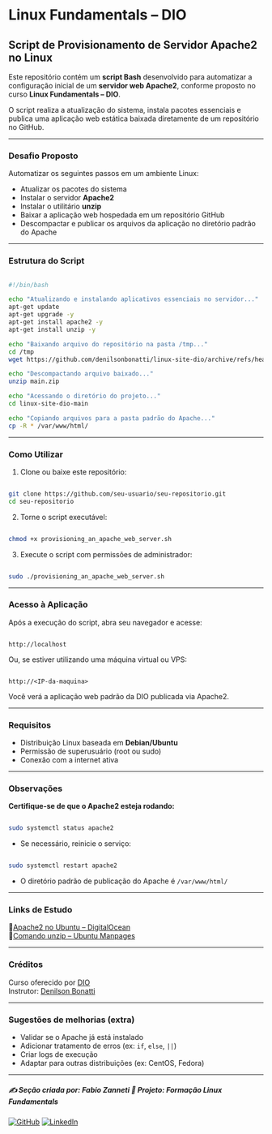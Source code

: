 # Linux Fundamentals – DIO

## Script de Provisionamento de Servidor Apache2 no Linux

Este repositório contém um **script Bash** desenvolvido para automatizar a configuração inicial de um **servidor web Apache2**, conforme proposto no curso **Linux Fundamentals – DIO**.

O script realiza a atualização do sistema, instala pacotes essenciais e publica uma aplicação web estática baixada diretamente de um repositório no GitHub.

---

### Desafio Proposto

Automatizar os seguintes passos em um ambiente Linux:

- Atualizar os pacotes do sistema
- Instalar o servidor **Apache2**
- Instalar o utilitário **unzip**
- Baixar a aplicação web hospedada em um repositório GitHub
- Descompactar e publicar os arquivos da aplicação no diretório padrão do Apache

---

### Estrutura do Script

```bash

#!/bin/bash

echo "Atualizando e instalando aplicativos essenciais no servidor..."
apt-get update
apt-get upgrade -y
apt-get install apache2 -y
apt-get install unzip -y

echo "Baixando arquivo do repositório na pasta /tmp..."
cd /tmp
wget https://github.com/denilsonbonatti/linux-site-dio/archive/refs/heads/main.zip

echo "Descompactando arquivo baixado..."
unzip main.zip

echo "Acessando o diretório do projeto..."
cd linux-site-dio-main

echo "Copiando arquivos para a pasta padrão do Apache..."
cp -R * /var/www/html/

```

---

### Como Utilizar

1. Clone ou baixe este repositório:

```bash

git clone https://github.com/seu-usuario/seu-repositorio.git
cd seu-repositorio

```

2. Torne o script executável:

```bash

chmod +x provisioning_an_apache_web_server.sh

```

3. Execute o script com permissões de administrador:

```bash

sudo ./provisioning_an_apache_web_server.sh

```

---

### Acesso à Aplicação

Após a execução do script, abra seu navegador e acesse:

```

http://localhost

```

Ou, se estiver utilizando uma máquina virtual ou VPS:

```

http://<IP-da-maquina>

```

Você verá a aplicação web padrão da DIO publicada via Apache2.

---

### Requisitos

- Distribuição Linux baseada em **Debian/Ubuntu**
- Permissão de superusuário (root ou sudo)
- Conexão com a internet ativa

---

### Observações

**Certifique-se de que o Apache2 esteja rodando:**

```bash

sudo systemctl status apache2

```

* Se necessário, reinicie o serviço:

```bash

sudo systemctl restart apache2

```

- O diretório padrão de publicação do Apache é `/var/www/html/`

---

### Links de Estudo

🔗[Apache2 no Ubuntu – DigitalOcean](https://www.digitalocean.com/community/tutorials/how-to-install-the-apache-web-server-on-ubuntu-20-04-pt)      
🔗[Comando unzip – Ubuntu Manpages](https://manpages.ubuntu.com/manpages/focal/en/man1/unzip.1.html)    

---

### Créditos

Curso oferecido por [DIO](https://www.dio.me/)        
Instrutor: [Denilson Bonatti](https://github.com/denilsonbonatti)

---

### Sugestões de melhorias (extra)

- Validar se o Apache já está instalado
- Adicionar tratamento de erros (ex: `if`, `else`, `||`)
- Criar logs de execução
- Adaptar para outras distribuições (ex: CentOS, Fedora)

---

##### ✍️ Seção criada por: Fabio Zanneti 🎯 Projeto: Formação Linux Fundamentals
[![GitHub](https://img.shields.io/badge/GitHub-fzanneti-181717?style=flat&logo=github)](https://github.com/fzanneti)
[![LinkedIn](https://img.shields.io/badge/LinkedIn-fzanneti-0A66C2?style=flat&logo=linkedin&logoColor=white)](https://linkedin.com/in/fzanneti)